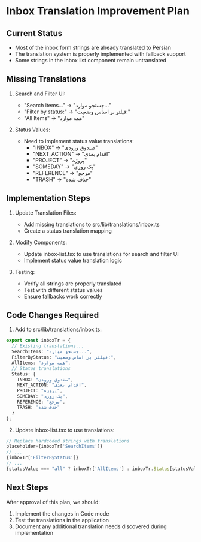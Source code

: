 # Inbox Translation Improvement Plan

## Current Status
- Most of the inbox form strings are already translated to Persian
- The translation system is properly implemented with fallback support
- Some strings in the inbox list component remain untranslated

## Missing Translations
1. Search and Filter UI:
   - "Search items..." → "جستجو موارد..."
   - "Filter by status:" → "فیلتر بر اساس وضعیت:"
   - "All Items" → "همه موارد"

2. Status Values:
   - Need to implement status value translations:
     - "INBOX" → "صندوق ورودی"
     - "NEXT_ACTION" → "اقدام بعدی"
     - "PROJECT" → "پروژه"
     - "SOMEDAY" → "یک روزی"
     - "REFERENCE" → "مرجع"
     - "TRASH" → "حذف شده"

## Implementation Steps

1. Update Translation Files:
   - Add missing translations to src/lib/translations/inbox.ts
   - Create a status translation mapping

2. Modify Components:
   - Update inbox-list.tsx to use translations for search and filter UI
   - Implement status value translation logic

3. Testing:
   - Verify all strings are properly translated
   - Test with different status values
   - Ensure fallbacks work correctly

## Code Changes Required

1. Add to src/lib/translations/inbox.ts:
```typescript
export const inboxTr = {
  // Existing translations...
  SearchItems: "جستجو موارد...",
  FilterByStatus: "فیلتر بر اساس وضعیت:",
  AllItems: "همه موارد",
  // Status translations
  Status: {
    INBOX: "صندوق ورودی",
    NEXT_ACTION: "اقدام بعدی",
    PROJECT: "پروژه",
    SOMEDAY: "یک روزی",
    REFERENCE: "مرجع",
    TRASH: "حذف شده"
  }
};
```

2. Update inbox-list.tsx to use translations:
```typescript
// Replace hardcoded strings with translations
placeholder={inboxTr['SearchItems']}
// ...
{inboxTr['FilterByStatus']}
// ...
{statusValue === "all" ? inboxTr['AllItems'] : inboxTr.Status[statusValue] || statusValue}
```

## Next Steps
After approval of this plan, we should:
1. Implement the changes in Code mode
2. Test the translations in the application
3. Document any additional translation needs discovered during implementation